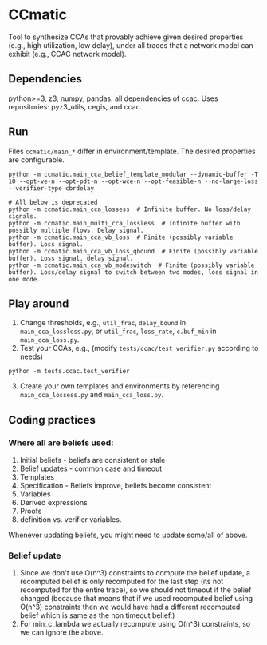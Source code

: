 # CCmatic
Tool to synthesize CCAs that provably achieve given desired properties (e.g., high utilization, low delay), under all traces that a network model can exhibit (e.g., CCAC network model).

## Dependencies
python>=3, z3, numpy, pandas, all dependencies of ccac.
Uses repositories: pyz3_utils, cegis, and ccac.

## Run
Files `ccmatic/main_*` differ in environment/template. The desired properties are configurable.
```
python -m ccmatic.main_cca_belief_template_modular --dynamic-buffer -T 10 --opt-ve-n --opt-pdt-n --opt-wce-n --opt-feasible-n --no-large-loss --verifier-type cbrdelay

# All below is deprecated
python -m ccmatic.main_cca_lossess  # Infinite buffer. No loss/delay signals.
python -m ccmatic.main_multi_cca_lossless  # Infinite buffer with possibly multiple flows. Delay signal.
python -m ccmatic.main_cca_vb_loss  # Finite (possibly variable buffer). Loss signal.
python -m ccmatic.main_cca_vb_loss_qbound  # Finite (possibly variable buffer). Loss signal, delay signal.
python -m ccmatic.main_cca_vb_modeswitch  # Finite (possibly variable buffer). Loss/delay signal to switch between two modes, loss signal in one mode.
```

## Play around
1. Change thresholds, e.g., `util_frac`, `delay_bound` in `main_cca_lossless.py`, or `util_frac`, `loss_rate`, `c.buf_min` in `main_cca_loss.py`.
2. Test your CCAs, e.g., (modify `tests/ccac/test_verifier.py` according to needs)
```
python -m tests.ccac.test_verifier
```
3. Create your own templates and environments by referencing `main_cca_lossess.py` and `main_cca_loss.py`.

## Coding practices

### Where all are beliefs used:
1. Initial beliefs - beliefs are consistent or stale
2. Belief updates - common case and timeout
3. Templates
4. Specification - Beliefs improve, beliefs become consistent
5. Variables
6. Derived expressions
7. Proofs
8. definition vs. verifier variables.

Whenever updating beliefs, you might need to update some/all of above.

### Belief update
1. Since we don't use O(n^3) constraints to compute the belief update, a
   recomputed belief is only recomputed for the last step (its not recomputed
   for the entire trace), so we should not timeout if the belief changed
   (because that means that if we used recomputed belief using O(n^3)
   constraints then we would have had a different recomputed belief which is
   same as the non timeout belief.)
2. For min_c_lambda we actually recompute using O(n^3) constraints, so we can
   ignore the above.